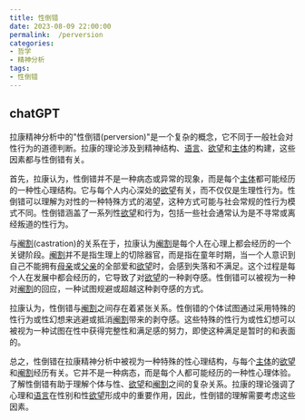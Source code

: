 ```yaml
---
title: 性倒错
date: 2023-08-09 22:00:00
permalink:  /perversion
categories:
- 哲学
- 精神分析
tags:
- 性倒错
---
```


## chatGPT
拉康精神分析中的"性倒错(perversion)"是一个复杂的概念，它不同于一般社会对性行为的道德判断。拉康的理论涉及到精神结构、[语言](/language)、[欲望](/desire)和[主体](/subject)的构建，这些因素都与性倒错有关。

首先，拉康认为，性倒错并不是一种病态或异常的现象，而是每个[主体](/subject)都可能经历的一种性心理结构。它与每个人内心深处的[欲望](/desire)有关，而不仅仅是生理性行为。性倒错可以理解为对性的一种特殊方式的渴望，这种方式可能与社会常规的性行为模式不同。性倒错涵盖了一系列性[欲望](/desire)和行为，包括一些社会通常认为是不寻常或离经叛道的性行为。

与[阉割](/castration)(castration)的关系在于，拉康认为[阉割](/castration)是每个人在心理上都会经历的一个关键阶段。[阉割](/castration)并不是指生理上的切除器官，而是指在童年时期，当一个人意识到自己不能拥有[母亲](/mother)或[父亲](/father)的全部爱和[欲望](/desire)时，会感到失落和不满足。这个过程是每个人在发展中都会经历的，它导致了对[欲望](/desire)的一种剥夺感。性倒错可以被视为一种对[阉割](/castration)的回应，一种试图规避或超越这种剥夺感的方式。

拉康认为，性倒错与[阉割](/castration)之间存在着紧张关系。性倒错的个体试图通过采用特殊的性行为或性幻想来逃避或抵消[阉割](/castration)带来的剥夺感。这些特殊的性行为或性幻想可以被视为一种试图在性中获得完整性和满足感的努力，即使这种满足是暂时的和表面的。

总之，性倒错在拉康精神分析中被视为一种特殊的性心理结构，与每个[主体](/subject)的[欲望](/desire)和[阉割](/castration)经历有关。它并不是一种病态，而是每个人都可能经历的一种性心理体验。了解性倒错有助于理解个体与性、[欲望](/desire)和[阉割](/castration)之间的复杂关系。拉康的理论强调了心理和[语言](/language)在性别和性[欲望](/desire)形成中的重要作用，因此，性倒错的理解需要考虑这些因素。